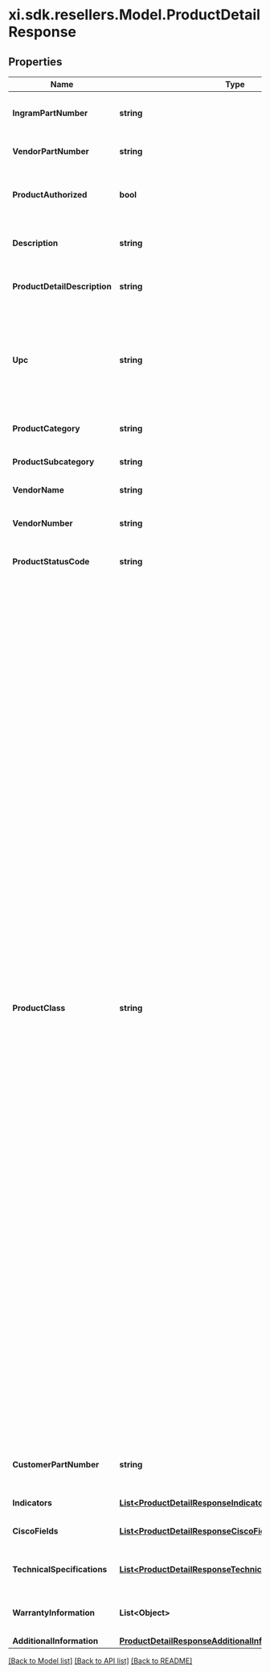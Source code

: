 # xi.sdk.resellers.Model.ProductDetailResponse

## Properties

Name | Type | Description | Notes
------------ | ------------- | ------------- | -------------
**IngramPartNumber** | **string** | Ingram Micro unique part number for the product. | [optional] 
**VendorPartNumber** | **string** | Vendor’s part number for the product. | [optional] 
**ProductAuthorized** | **bool** | Boolean that indicates whether a product is authorized. | [optional] 
**Description** | **string** | The description given for the product. | [optional] 
**ProductDetailDescription** | **string** | The detailed description given for the product. | [optional] 
**Upc** | **string** | The UPC code for the product. Consists of 12 numeric digits that are uniquely assigned to each trade item. | [optional] 
**ProductCategory** | **string** | The category of the product. | [optional] 
**ProductSubcategory** | **string** | The sub-category of the product. | [optional] 
**VendorName** | **string** | Vendor name for the order. | [optional] 
**VendorNumber** | **string** | Vendor number that identifies the product. | [optional] 
**ProductStatusCode** | **string** | Status code of the product. | [optional] 
**ProductClass** | **string** | Indicates whether the product is directly shipped from the vendor’s warehouse or if the product ships from Ingram Micro’s warehouse. Class Codes are Ingram classifications on how skus are stocked A &#x3D; Product that is stocked usually in all IM warehouses and replenished on a regular basis. B &#x3D; Product that is stocked in limited IM warehouses and replenished on a regular basis C &#x3D; Product that is stocked in fewer IM warehouses and replenished on a regular basis. D &#x3D; Product that Ingram Micro has elected to discontinue. E &#x3D; Product that will be phased out later, according to the vendor. You may not want to replenish this product, but instead sell down what is in stock. F &#x3D; Product that we carry for a specific customer or supplier under a contractual agreement. N &#x3D; New Sku. Classification before first receipt O &#x3D; Discontinued product to be liquidated S&#x3D; Order for Specialized Demand (Order to backorder) X&#x3D; direct ship from Vendor V &#x3D; product that vendor has elected to discontinue. | [optional] 
**CustomerPartNumber** | **string** | Reseller / end-user’s part number for the product. | [optional] 
**Indicators** | [**List&lt;ProductDetailResponseIndicatorsInner&gt;**](ProductDetailResponseIndicatorsInner.md) | Indicators of the Product | [optional] 
**CiscoFields** | [**List&lt;ProductDetailResponseCiscoFieldsInner&gt;**](ProductDetailResponseCiscoFieldsInner.md) | Cisco product related information. | [optional] 
**TechnicalSpecifications** | [**List&lt;ProductDetailResponseTechnicalSpecificationsInner&gt;**](ProductDetailResponseTechnicalSpecificationsInner.md) | Technical specifications of the product. | [optional] 
**WarrantyInformation** | **List&lt;Object&gt;** | Warranty information related to the product. | [optional] 
**AdditionalInformation** | [**ProductDetailResponseAdditionalInformation**](ProductDetailResponseAdditionalInformation.md) |  | [optional] 

[[Back to Model list]](../README.md#documentation-for-models) [[Back to API list]](../README.md#documentation-for-api-endpoints) [[Back to README]](../README.md)

